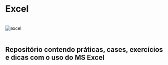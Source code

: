 # Excel
<div style="display: inline_block"><br/>
  <img align="center" alt="excel" src= "https://img.shields.io/badge/Microsoft_Excel-217346?style=for-the-badge&logo=microsoft-excel&logoColor=white"/>
</div><br/>  

## Repositório contendo práticas, cases, exercícios e dicas com o uso do MS Excel
